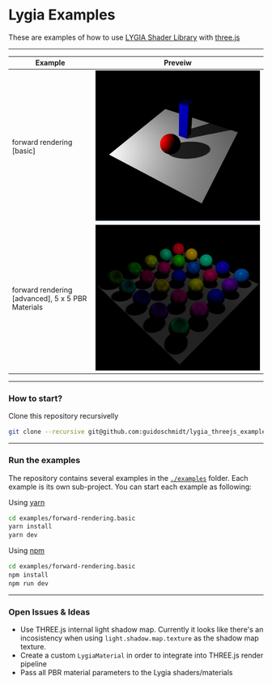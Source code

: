 # Lygia Examples
These are examples of how to use [LYGIA Shader Library](https://lygia.xyz/) with [three.js](https://threejs.org/)

---

| Example                                           | Preveiw                                                                                 |
|---------------------------------------------------|-----------------------------------------------------------------------------------------|
| forward rendering [basic]                         | ![Forward rendering [basic]]( ./examples/forward-rendering.basic/screenshot.png )       |
| forward rendering [advanced], 5 x 5 PBR Materials | ![Forward rendering [advanced]]( ./examples/forward-rendering.advanced/screenshot.png ) |

---

### How to start?
Clone this repository recursivelly

```bash
git clone --recursive git@github.com:guidoschmidt/lygia_threejs_examples.git
```

---

### Run the examples
The repository contains several examples in the [`./examples`](./examples)
folder. Each example is its own sub-project. You can start each example as following:

Using [yarn](https://yarnpkg.com/)
```bash
cd examples/forward-rendering.basic
yarn install
yarn dev
```

Using [npm](https://docs.npmjs.com/cli/v6/using-npm)
```bash
cd examples/forward-rendering.basic
npm install
npm run dev
```

---

### Open Issues & Ideas
- Use THREE.js internal light shadow map. Currently it looks like there's an
  incosistency when using `light.shadow.map.texture` as the shadow map texture.
- Create a custom `LygiaMaterial` in order to integrate into THREE.js render
  pipeline
- Pass all PBR material parameters to the Lygia shaders/materials
